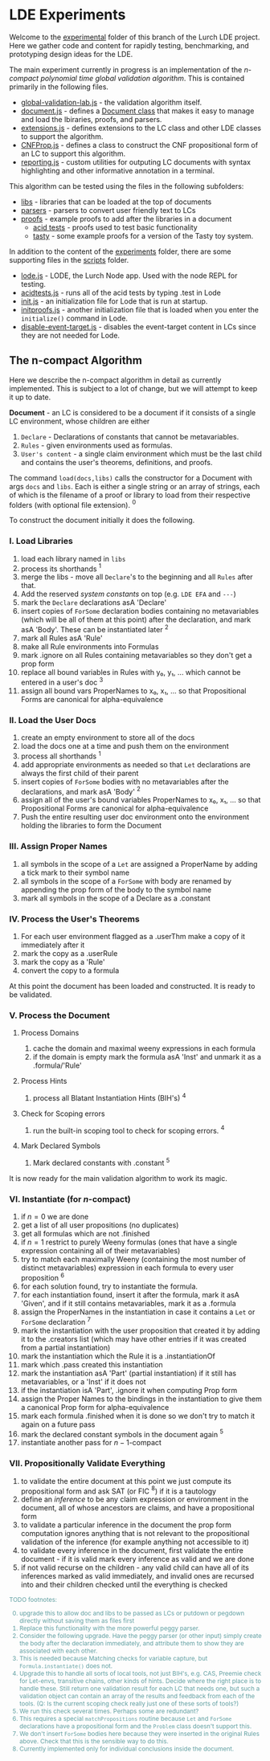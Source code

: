 # LDE Experiments

Welcome to the [experimental](.) folder of this branch of the Lurch LDE project.  Here we gather code and content for rapidly testing, benchmarking, and prototyping design ideas for the LDE.

The main experiment currently in progress is an implementation of the $n$-_compact polynomial time global validation algorithm_. This is contained primarily in the following files.
 * [global-validation-lab.js](./global-validation-lab.js) - the validation algorithm itself.
 * [document.js](document.js) - defines a [Document class](document.js#L604) that makes it easy to manage and load the lbiraries, proofs, and parsers.
 * [extensions.js](extensions.js) - defines extensions to the LC class and other LDE classes to support the algorithm.
 * [CNFProp.js](CNFProp.js) - defines a class to construct the CNF propositional form of an LC to support this algorithm.
 * [reporting.js](reporting.js) - custom utilities for outputing LC documents with syntax highlighting and other informative annotation in a terminal.

This algorithm can be tested using the files in the following subfolders:
 * [libs](./libs) - libraries that can be loaded at the top of documents
 * [parsers](./parsers) - parsers to convert user friendly text to LCs
 * [proofs](./proofs) - example proofs to add after the libraries in a document
   -  [acid tests](./proofs/acid%20tests/) - proofs used to test basic functionality
   - [tasty](./proofs/tasty/) - some example proofs for a version of the Tasty toy system.

In addition to the content of the [experiments](./) folder, there are some supporting files in the [scripts](../../scripts/) folder.
  * [lode.js](../../scripts/lode.js) - LODE, the Lurch Node app.  Used with the node REPL for testing.
  * [acidtests.js](../../scripts/acidtests.js) - runs all of the acid tests by typing .test in Lode
  * [init.js](../../scripts/init.js) - an initialization file for Lode that is run at startup.
  * [initproofs.js](../../scripts/initproofs.js) - another initialization file that is loaded when you enter the `initialize()` command in Lode.
  * [disable-event-target.js](../../scripts/disable-event-target.js) - disables the event-target content in LCs since they are not needed for Lode.

## The n-compact Algorithm

Here we describe the n-compact algorithm in detail as currently implemented.  This is subject to a lot of change, but we will attempt to keep it up to date.

**Document** - an LC is considered to be a document if it consists of a single LC environment, whose children are either 
 1. `Declare` - Declarations of constants that cannot be metavariables.
 2. `Rules` - given environments used as formulas.
 3. `User's content` - a single claim environment which must be the last child and contains the user's theorems, definitions, and proofs.

The command `load(docs,libs)` calls the constructor for a Document with args `docs` and `libs`.  Each is either a single string or an array of strings, each of which is the filename of a proof or library to load from their respective folders (with optional file extension). $^0$

To construct the document initially it does the following.

### I. Load Libraries
1. load each library named in `libs`
2. process its shorthands $^1$
3. merge the libs - move all `Declare`'s to the beginning and all `Rules` after that.
4. Add the reserved _system constants_ on top (e.g. `LDE EFA` and `---`)
5. mark the `Declare` declarations asA 'Declare'
6. insert copies of `ForSome` declaration bodies containing no metavariables (which will be all of them at this point) after the declaration, and mark asA 'Body'.  These can be instantiated later $^2$
7. mark all Rules asA 'Rule'
8. make all Rule environments into Formulas
9. mark .ignore on all Rules containing metavariables so they don't get a prop form
10. replace all bound variables in Rules with y₀, y₁, ... which cannot be entered in a user's doc $^3$
11. assign all bound vars ProperNames to x₀, x₁, ... so that Propositional Forms are canonical for alpha-equivalence

### II. Load the User Docs
1. create an empty environment to store all of the docs
2. load the docs one at a time and push them on the environment
3. process all shorthands $^1$
4. add appropriate environments as needed so that `Let` declarations are always the first child of their parent
5. insert copies of `ForSome` bodies with no metavariables after the declarations, and mark asA 'Body' $^2$
6. assign all of the user's bound variables  ProperNames to x₀, x₁, ... so that Propositional Forms are canonical for alpha-equivalence
7. Push the entire resulting user doc environment onto the environment holding the libraries to form the Document

### III. Assign Proper Names
1. all symbols in the scope of a `Let` are assigned a ProperName by adding a tick mark to their symbol name
2. all symbols in the scope of a `ForSome` with body are renamed by appending the prop form of the body to the symbol name
3. mark all symbols in the scope of a Declare as a .constant

### IV. Process the User's Theorems
1. For each user environment flagged as a .userThm make a copy of it immediately after it
2. mark the copy as a .userRule
3. mark the copy as a 'Rule'
4. convert the copy to a formula

At this point the document has been loaded and constructed. It is ready to be validated.

### V. Process the Document
1. Process Domains
   1. cache the domain and maximal weeny expressions in each formula
   2. if the domain is empty mark the formula asA 'Inst' and unmark it as a .formula/'Rule'

2. Process Hints
   1. process all Blatant Instantiation Hints (BIH's) $^4$

3. Check for Scoping errors
   1. run the built-in scoping tool to check for scoping errors. $^4$

4. Mark Declared Symbols 
   1. Mark declared constants with .constant $^5$

It is now ready for the main validation algorithm to work its magic.

### VI. Instantiate (for $n$-compact)
1. if $n=0$ we are done
2. get a list of all user propositions (no duplicates)  
3. get all formulas which are not .finished
4. if $n=1$ restrict to purely Weeny formulas (ones that have a single expression containing all of their metavariables)
5. try to match each maximally Weeny (containing the most number of distinct metavariables) expression in each formula to every user proposition $^6$
6. for each solution found, try to instantiate the formula.
7. for each instantiation found, insert it after the formula, mark it asA 'Given', and if it still contains metavariables, mark it as a .formula
8. assign the ProperNames in the instantiation in case it contains a `Let` or `ForSome` declaration $^7$
9. mark the instantiation with the user proposition that created it by adding it to the .creators list (which may have other entries if it was created from a partial instantiation)
10. mark the instantiation which the Rule it is a .instantiationOf
11. mark which .pass created this instantiation
12. mark the instantiation asA 'Part' (partial instantiation) if it still has metavariables, or a 'Inst' if it does not
13. if the instantiation isA 'Part', .ignore it when computing Prop form
14. assign the Proper Names to the bindings in the instantiation to give them a canonical Prop form for alpha-equivalence
15. mark each formula .finished when it is done so we don't try to match it again on a future pass
16. mark the declared constant symbols in the document again $^5$
17. instantiate another pass for $n-1$-compact

### VII. Propositionally Validate Everything
1. to validate the entire document at this point we just compute its propositional form and ask SAT (or FIC $^8$) if it is a tautology
2. define an _inference_ to be any claim expression or environment in the document, all of whose ancestors are claims, and have a propositional form
3. to validate a particular inference in the document the prop form computation ignores anything that is not relevant to the propositional validation of the inference (for example anything not accessible to it)
4. to validate every inference in the document, first validate the entire document - if it is valid mark every inference as valid and we are done
5. if not valid recurse on the children - any valid child can have all of its inferences marked as valid immediately, and invalid ones are recursed into and their children checked until the everything is checked

<div style="color:cadetblue;font-size:9pt">
TODO footnotes: 

0. upgrade this to allow doc and libs to be passed as LCs or putdown or pegdown directly without saving them as files first
1. Replace this functionality with the more powerful peggy parser.
2. Consider the following upgrade. Have the peggy parser (or other input) simply create the body after the declaration immediately, and attribute them to show they are associated with each other.
3. This is needed because Matching checks for variable capture, but `Formula.instantiate()` does not.
4. Upgrade this to handle all sorts of local tools, not just BIH's, e.g. CAS, Preemie check for Let-envs, transitive chains, other kinds of hints.  Decide where the right place is to handle these. Still return one validation result for each LC that needs one, but such a validation object can contain an array of the results and feedback from each of the tools. (Q: Is the current scoping check really just one of these sorts of tools?)
5. We run this check several times.  Perhaps some are redundant?
6. This requires a special `matchPropositions` routine because `Let` and `ForSome` declarations have a propositional form and the `Problem` class doesn't support this.
7. We don't insert `ForSome` bodies here because they were inserted in the original Rules above.  Check that this is the sensible way to do this.
8. Currently implemented only for individual conclusions inside the document.
</div>